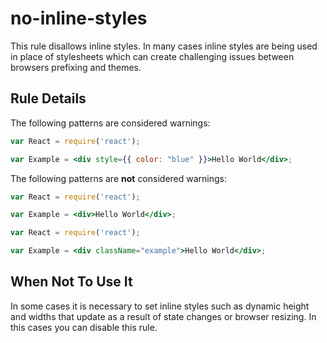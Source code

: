 # no-inline-styles

This rule disallows inline styles. In many cases inline styles are being used in place of stylesheets which can create challenging issues between browsers prefixing and themes.

## Rule Details

The following patterns are considered warnings:

```jsx
var React = require('react');

var Example = <div style={{ color: "blue" }}>Hello World</div>;
```

The following patterns are **not** considered warnings:

```jsx
var React = require('react');

var Example = <div>Hello World</div>;
```

```jsx
var React = require('react');

var Example = <div className="example">Hello World</div>;
```

## When Not To Use It

In some cases it is necessary to set inline styles such as dynamic height and widths that update as a result of state changes or browser resizing. In this cases you can disable this rule.